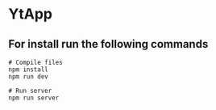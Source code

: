 # YtApp

## For install run the following commands

```shell
# Compile files
npm install
npm run dev

# Run server
npm run server
```
